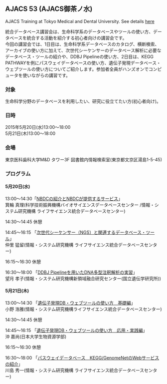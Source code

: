 ## AJACS 53 (AJACS御茶ノ水)

AJACS Training at Tokyo Medical and Dental University. See details 
[here](http://events.biosciencedbc.jp/training/ajacs53)

統合データベース講習会は、生命科学系のデータベースやツールの使い方、データベースを統合する活動を紹介する初心者向けの講習会です。  
今回の講習会では、1日目は、生命科学系データベースのカタログ、横断検索、アーカイブの使い方に加えて、次世代シーケンサーのデータベース解析に必要なデータベース・ツールの紹介や、DDBJ Pipelineの使い方、2日目は、KEGG PATHWAYを例にパスウェイデータベースの使い方、遺伝子発現データベース・ウェブツールの使い方についてご紹介します。参加者全員がハンズオンでコンピュータを使いながらの講習です。

 

### 対象
生命科学分野のデータベースを利用したい、研究に役立てたい方(初心者向け)。  

### 日時
2015年5月20日(水)13:00～18:00  
      5月21日(木)13:00～18:00  
    
### 会場
東京医科歯科大学M&D タワー3F 図書館内情報検索室(東京都文京区湯島1-5-45)  

### プログラム 
#### 5月20日(水)
13:00～14:30「[NBDCの紹介とNBDCが提供するサービス](https://github.com/AJACS-training/AJACS53/blob/master/minowa/README.md)」   
箕輪 真理(科学技術振興機構バイオサイエンスデータベースセンター
/情報・システム研究機構 ライフサイエンス統合データベースセンター)  

14:30～14:45 休憩   

14:45～16:15 「[次世代シーケンサー（NGS）と関連するデータベース・ツール](https://github.com/AJACS-training/AJACS53/blob/master/nakazato/ajacs53.md)」  
仲里 猛留(情報・システム研究機構 ライフサイエンス統合データベースセンター)  

16:15～16:30 休憩  

16:30～18:00 「[DDBJ Pipelineを用いたDNA多型注釈解析の実習](https://github.com/AJACS-training/AJACS53/blob/master/mochizuki/mochizuki.md)」  
望月 孝子(情報・システム研究機構新領域融合研究センター(国立遺伝学研究所))  

#### 5月21日(木)  
13:00～14:30 「[遺伝子発現DB・ウェブツールの使い方　基礎編](https://github.com/AJACS-training/AJACS53/blob/master/hono/AJACS53.md)」  
小野 浩雅(情報・システム研究機構ライフサイエンス統合データベースセンター)   

14:30～14:45 休憩  

14:45～16:15 「[遺伝子発現DB・ウェブツールの使い方　応用・実践編](https://github.com/AJACS-training/AJACS53/blob/master/yoki/yoki.md)」  
沖 嘉尚(日本大学生物資源学部)   

16:15～16:30 休憩  

16:30～18:00 「[パスウェイデータベース　KEGG/GenomeNetのWebサービスの紹介](https://github.com/AJACS-training/AJACS53/blob/master/skwsm/ajacs53-kegg.md)」  
川島 秀一(情報・システム研究機構 ライフサイエンス統合データベースセンター)
